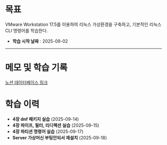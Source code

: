 # 목표
VMware Workstation 17.5를 이용하여 리눅스 가상환경을 구축하고, 기본적인 리눅스 CLI 명령어를 학습한다.

- **학습 시작 날짜** : 2025-09-02 

---

# 메모 및 학습 기록
[노션 데이터베이스 링크](https://coconut-gasoline-a19.notion.site/rocky-26389823ac9380939f61ee0a210ef67e?source=copy_link)

# 학습 이력
- **4장 dnf 패키지 실습**  (2025-09-14)
- **4장 파이프, 필터, 리디렉션 실습** (2025-09-15)
- **4장 파티션 명령어 실습** (2025-09-17)
- **Server 가상머신 부팅안되서 재설치** (2025-09-18)
